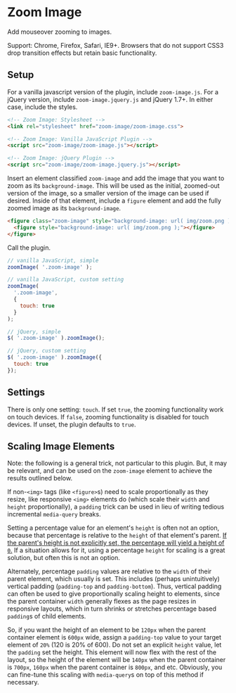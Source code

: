# Zoom Image

Add mouseover zooming to images.

Support: Chrome, Firefox, Safari, IE9+. Browsers that do not support CSS3 drop transition effects but retain basic functionality.

## Setup

For a vanilla javascript version of the plugin, include `zoom-image.js`. For a jQuery version, include `zoom-image.jquery.js` and jQuery 1.7+. In either case, include the styles.

```html
<!-- Zoom Image: Stylesheet -->
<link rel="stylesheet" href="zoom-image/zoom-image.css">

<!-- Zoom Image: Vanilla JavaScript Plugin -->
<script src="zoom-image/zoom-image.js"></script>

<!-- Zoom Image: jQuery Plugin -->
<script src="zoom-image/zoom-image.jquery.js"></script>
```

Insert an element classified `zoom-image` and add the image that you want to zoom as its `background-image`. This will be used as the initial, zoomed-out version of the image, so a smaller version of the image can be used if desired. Inside of that element, include a `figure` element and add the fully zoomed image as its `background-image`.

```html
<figure class="zoom-image" style="background-image: url( img/zoom.png );">
  <figure style="background-image: url( img/zoom.png );"></figure>
</figure>
```

Call the plugin.

```javascript
// vanilla JavaScript, simple
zoomImage( '.zoom-image' );

// vanilla JavaScript, custom setting
zoomImage(
  '.zoom-image',
  {
    touch: true
  }
);

// jQuery, simple
$( '.zoom-image' ).zoomImage();

// jQuery, custom setting
$( '.zoom-image' ).zoomImage({
  touch: true
});
```

## Settings

There is only one setting: `touch`. If set `true`, the zooming functionality work on touch devices. If `false`, zooming functionality is disabled for touch devices. If unset, the plugin defaults to `true`.

## Scaling Image Elements

Note: the following is a general trick, not particular to this plugin. But, it may be relevant, and can be used on the `zoom-image` element to achieve the results outlined below.

If non-`<img>` tags (like `<figure>`s) need to scale proportionally as they resize, like responsive `<img>` elements do (which scale their `width` and `height` proportionally), a `padding` trick can be used in lieu of writing tedious incremental `media-query` breaks.

Setting a percentage value for an element's `height` is often not an option, because that percentage is relative to the `height` of that element's parent. [If the parent's height is not explicitly set, the percentage will yield a height of `0`.](https://stackoverflow.com/questions/1622027/percentage-height-html-5-css) If a situation allows for it, using a percentage `height` for scaling is a great solution, but often this is not an option.

Alternately, percentage `padding` values are relative to the `width` of their parent element, which usually is set. This includes (perhaps unintuitively) vertical padding (`padding-top` and `padding-bottom`). Thus, vertical padding can often be used to give proportionally scaling height to elements, since the parent container `width` generally flexes as the page resizes in responsive layouts, which in turn shrinks or stretches percentage based `padding`s of child elements.

So, if you want the height of an element to be `120px` when the parent container element is `600px` wide, assign a `padding-top` value to your target element of `20%` (120 is 20% of 600). Do not set an explicit `height` value, let the `padding` set the height. This element will now flex with the rest of the layout, so the height of the element will be `140px` when the parent container is `700px`, `160px` when the parent container is `800px`, and etc. Obviously, you can fine-tune this scaling with `media-query`s on top of this method if necessary.